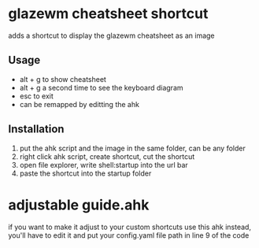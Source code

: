 # glazewm cheatsheet shortcut
adds a shortcut to display the glazewm cheatsheet as an image
## Usage
- alt + g to show cheatsheet
- alt + g a second time to see the keyboard diagram
- esc to exit
- can be remapped by editting the ahk 

## Installation
1. put the ahk script and the image in the same folder, can be any folder
2. right click ahk script, create shortcut, cut the shortcut
3. open file explorer, write shell:startup into the url bar
4. paste the shortcut into the startup folder

# adjustable guide.ahk
if you want to make it adjust to your custom shortcuts use this ahk instead, you'll have to edit it and put your config.yaml file path in line 9 of the code
